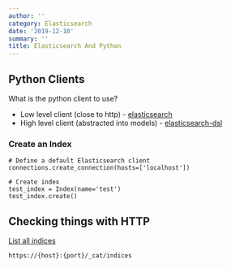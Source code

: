 ```yaml
---
author: ''
category: Elasticsearch
date: '2019-12-10'
summary: ''
title: Elasticsearch And Python
---
```

## Python Clients

What is the python client to use?

* Low level client (close to http) - [elasticsearch](https://elasticsearch-py.readthedocs.io/en/master/#)
* High level client (abstracted into models) - [elasticsearch-dsl](https://elasticsearch-dsl.readthedocs.io/en/latest/index.html)


### Create an Index

    # Define a default Elasticsearch client
    connections.create_connection(hosts=['localhost'])

    # Create index
    test_index = Index(name='test')
    test_index.create()

## Checking things with HTTP

[List all indices](https://www.elastic.co/guide/en/elasticsearch/reference/current/cat-indices.html)

    https://{host}:{port}/_cat/indices
